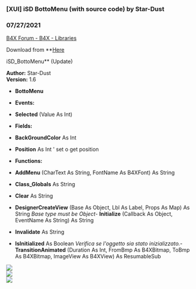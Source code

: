 ###  [XUI] iSD BottoMenu (with source code) by Star-Dust
### 07/27/2021
[B4X Forum - B4X - Libraries](https://www.b4x.com/android/forum/threads/102991/)

Download from **[Here](https://www.b4x.com/android/forum/threads/b4x-xui-sd-bottomenu-with-source-code.102992/)  
  
iSD\_BottoMenu** (Update)  
  
**Author:** Star-Dust  
**Version:** 1.6  

- **BottoMenu**

- **Events:**

- **Selected** (Value As Int)

- **Fields:**

- **BackGroundColor** As Int
- **Position** As Int
' set o get position
- **Functions:**

- **AddMenu** (CharText As String, FontName As B4XFont) As String
- **Class\_Globals** As String
- **Clear** As String
- **DesignerCreateView** (Base As Object, Lbl As Label, Props As Map) As String
*Base type must be Object*- **Initialize** (Callback As Object, EventName As String) As String
- **Invalidate** As String
- **IsInitialized** As Boolean
*Verifica se l'oggetto sia stato inizializzato.*- **TransitionAnimated** (Duration As Int, FromBmp As B4XBitmap, ToBmp As B4XBitmap, ImageView As B4XView) As ResumableSub

![](https://www.b4x.com/android/forum/attachments/77612)  
![](https://www.b4x.com/android/forum/attachments/77611)  
![](https://www.b4x.com/android/forum/attachments/78045)
